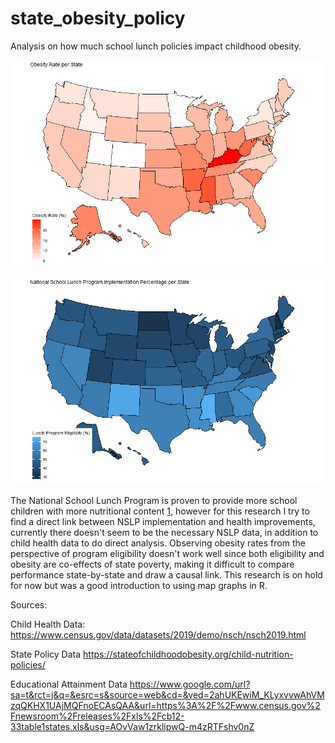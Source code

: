 # state_obesity_policy

Analysis on how much school lunch policies impact childhood obesity.

![obesity rate](https://github.com/KVasq/state_obesity_policy/blob/main/obesity_state.png)

![lunch_pct](https://github.com/KVasq/state_obesity_policy/blob/main/lunch_state.png)

The National School Lunch Program is proven to provide more school children with more nutritional content [1](https://frac.org/wp-content/uploads/school-nutrition-brief.pdf), however for this research I try to find a direct link between NSLP implementation and health improvements, currently there doesn't seem to be the necessary NSLP data, in addition to child health data to do direct analysis. Observing obesity rates from the perspective of program eligibility doesn't work well since both eligibility and obesity are co-effects of state poverty, making it difficult to compare performance state-by-state and draw a causal link. This research is on hold for now but was a good introduction to using map graphs in R.

Sources:

Child Health Data:
https://www.census.gov/data/datasets/2019/demo/nsch/nsch2019.html

State Policy Data
https://stateofchildhoodobesity.org/child-nutrition-policies/

Educational Attainment Data
https://www.google.com/url?sa=t&rct=j&q=&esrc=s&source=web&cd=&ved=2ahUKEwiM_KLyxvvwAhVMzqQKHX1UAjMQFnoECAsQAA&url=https%3A%2F%2Fwww.census.gov%2Fnewsroom%2Freleases%2Fxls%2Fcb12-33table1states.xls&usg=AOvVaw1zrklipwQ-m4zRTFshv0nZ
